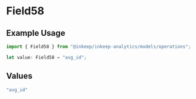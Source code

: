 # Field58

## Example Usage

```typescript
import { Field58 } from "@inkeep/inkeep-analytics/models/operations";

let value: Field58 = "avg_id";
```

## Values

```typescript
"avg_id"
```